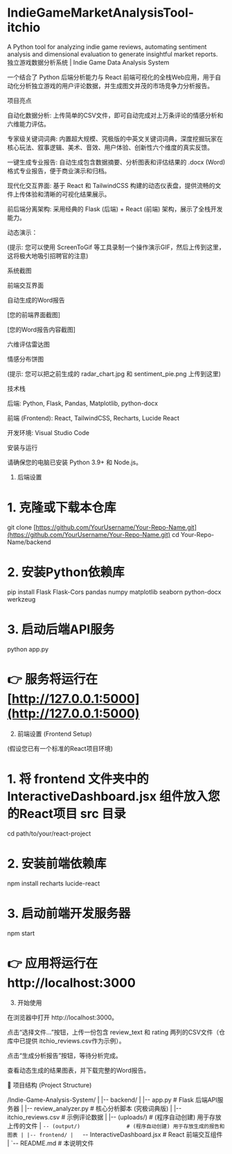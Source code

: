 # IndieGameMarketAnalysisTool-itchio
A Python tool for analyzing indie game reviews, automating sentiment analysis and dimensional evaluation to generate insightful market reports.
独立游戏数据分析系统 | Indie Game Data Analysis System

一个结合了 Python 后端分析能力与 React 前端可视化的全栈Web应用，用于自动化分析独立游戏的用户评论数据，并生成图文并茂的市场竞争力分析报告。

项目亮点 

自动化数据分析: 上传简单的CSV文件，即可自动完成对上万条评论的情感分析和六维能力评估。

专家级关键词词典: 内置超大规模、究极版的中英文关键词词典，深度挖掘玩家在核心玩法、叙事逻辑、美术、音效、用户体验、创新性六个维度的真实反馈。

一键生成专业报告: 自动生成包含数据摘要、分析图表和评估结果的 .docx (Word) 格式专业报告，便于商业演示和归档。

现代化交互界面: 基于 React 和 TailwindCSS 构建的动态仪表盘，提供流畅的文件上传体验和清晰的可视化结果展示。

前后端分离架构: 采用经典的 Flask (后端) + React (前端) 架构，展示了全栈开发能力。

动态演示：


(提示: 您可以使用 ScreenToGif 等工具录制一个操作演示GIF，然后上传到这里，这将极大地吸引招聘官的注意)

系统截图

前端交互界面

自动生成的Word报告

[您的前端界面截图]

[您的Word报告内容截图]

六维评估雷达图

情感分布饼图





(提示: 您可以把之前生成的 radar_chart.jpg 和 sentiment_pie.png 上传到这里)

技术栈

后端: Python, Flask, Pandas, Matplotlib, python-docx

前端 (Frontend): React, TailwindCSS, Recharts, Lucide React

开发环境: Visual Studio Code

安装与运行

请确保您的电脑已安装 Python 3.9+ 和 Node.js。

1. 后端设置

# 1. 克隆或下载本仓库
git clone [https://github.com/YourUsername/Your-Repo-Name.git](https://github.com/YourUsername/Your-Repo-Name.git)
cd Your-Repo-Name/backend

# 2. 安装Python依赖库
pip install Flask Flask-Cors pandas numpy matplotlib seaborn python-docx werkzeug

# 3. 启动后端API服务
python app.py

# 👉 服务将运行在 [http://127.0.0.1:5000](http://127.0.0.1:5000)


2. 前端设置 (Frontend Setup)

(假设您已有一个标准的React项目环境)

# 1. 将 frontend 文件夹中的 InteractiveDashboard.jsx 组件放入您的React项目 src 目录
cd path/to/your/react-project

# 2. 安装前端依赖库
npm install recharts lucide-react

# 3. 启动前端开发服务器
npm start

# 👉 应用将运行在 http://localhost:3000


3. 开始使用

在浏览器中打开 http://localhost:3000。

点击“选择文件...”按钮，上传一份包含 review_text 和 rating 两列的CSV文件（仓库中已提供 itchio_reviews.csv作为示例）。

点击“生成分析报告”按钮，等待分析完成。

查看动态生成的结果图表，并下载完整的Word报告。

📁 项目结构 (Project Structure)

/Indie-Game-Analysis-System/
|
|-- backend/
|   |-- app.py                  # Flask 后端API服务器
|   |-- review_analyzer.py      # 核心分析脚本 (究极词典版)
|   |-- itchio_reviews.csv      # 示例评论数据
|   |-- (uploads/)              # (程序自动创建) 用于存放上传的文件
|   `-- (output/)               # (程序自动创建) 用于存放生成的报告和图表
|
|-- frontend/
|   `-- InteractiveDashboard.jsx  # React 前端交互组件
|
`-- README.md                   # 本说明文件
